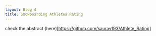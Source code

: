 ```yaml
---
layout: Blog 4
title: Snowboarding Athletes Rating
---
```

check the abstract (here)[https://github.com/saurav193/Athlete_Rating]